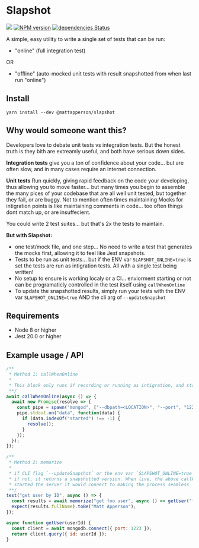 # Slapshot


![](https://github.com/mattapperson/slapshot/workflows/Node%20CI/badge.svg)
[![NPM version](https://img.shields.io/npm/v/@mattapperson/slapshot.svg)](https://www.npmjs.com/package/@mattapperson/slapshot)
[![dependencies Status](https://david-dm.org/mattapperson/slapshot/status.svg)](https://david-dm.org/mattapperson/slapshot)

A simple, easy utility to write a single set of tests that can be run:

- "online" (full integration test)

OR

- "offline" (auto-mocked unit tests with result snapshotted from when last run "online")

## Install

```
yarn install --dev @mattapperson/slapshot
```

## Why would someone want this?

Developers love to debate unit tests vs integration tests. But the honest truth is they bith are extreamly useful, and both have serious down sides.

**Integration tests** give you a ton of confidence about your code... but are often slow, and in many cases require an internet connection.

**Unit tests** Run quickly, giving rapid feedback on the code your developing, thus allowing you to move faster... but many times you begin to assemble the many pices of your codebase that are all well unit tested, but together they fail, or are buggy.
Not to mention often times maintaining Mocks for intigration points is like maintaining comments in code... too often things dont match up, or are insuffecient.

You could write 2 test suites... but that's 2x the tests to maintain.

**But with Slapshot:**

- one test/mock file, and one step... No need to write a test that generates the mocks first, allowing it to feel like Jest snapshots.
- Tests to be run as unit tests... but if the ENV var `SLAPSHOT_ONLINE=true` is set the tests are run as intigration tests. All with a single test being written!
- No setup to ensure is working localy or a CI... enviorment starting or not can be programaticly controlled in the test itself using `callWhenOnline`
- To update the snapshotted results, simply run your tests with the ENV var `SLAPSHOT_ONLINE=true` AND the cli arg of `--updateSnapshot`

## Requirements

- Node 8 or higher
- Jest 20.0 or higher

## Example usage / API

```js
/**
 * Method 1: callWhenOnline
 *
 * This block only runs if recording or running as intigration, and starts mongodb to be used in the tests
 **/
await callWhenOnline(async () => {
  await new Promise(resolve => {
    const pipe = spawn("mongod", ["--dbpath=<LOCATION>", "--port", "1223"]);
    pipe.stdout.on("data", function(data) {
      if (data.indexOf("started") !== -1) {
        resolve();
      }
    });
  });
});

/**
 * Method 2: memorize
 *
 * if CLI flag `--updateSnapshot` or the env var `SLAPSHOT_ONLINE=true` is set to record, this returns the live server results
 * if not, it returns a snapshotted version. When live, the above callWhenOnline would have
 * started the server it would connect to making the process seamless
 **/
test("get user by ID", async () => {
  const results = await memorize("get foo user", async () => getUser("foo"));
  expect(results.fullName).toBe("Matt Apperson");
});

async function getUser(userId) {
  const client = await mongodb.connect({ port: 1223 });
  return client.query({ id: userId });
}
```
